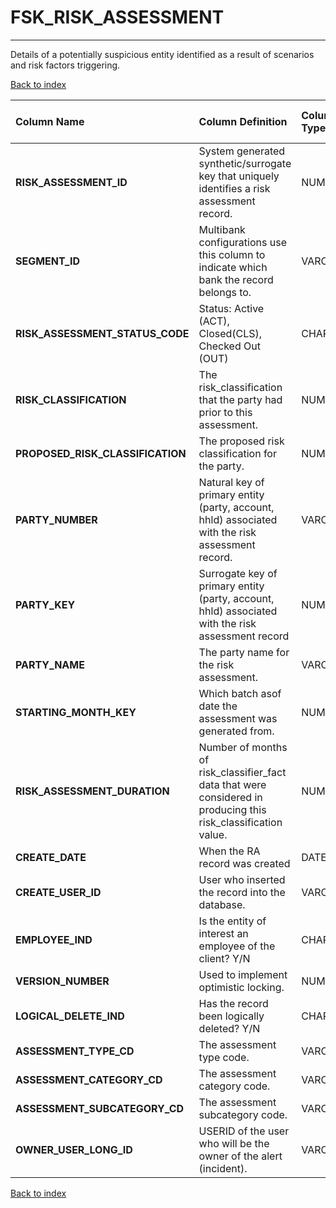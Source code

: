 # FSK_RISK_ASSESSMENT

---

Details of a potentially suspicious entity identified as a result of scenarios and risk factors triggering.

[Back to index](./index.md)

| Column Name                      | Column Definition                                                                                               | Column Data Type   | Column Null Option   | PK   | FK   |
|:---------------------------------|:----------------------------------------------------------------------------------------------------------------|:-------------------|:---------------------|:-----|:-----|
| **RISK_ASSESSMENT_ID**           | System generated synthetic/surrogate key that uniquely identifies a risk assessment record.                     | NUMBER(12)         | Not Null             | Yes  | No   |
| **SEGMENT_ID**                   | Multibank configurations use this column to indicate which bank the record belongs to.                          | VARCHAR2(128)      | Not Null             | Yes  | No   |
| **RISK_ASSESSMENT_STATUS_CODE**  | Status: Active (ACT), Closed(CLS), Checked Out (OUT)                                                            | CHAR(3)            | Not Null             | No   | No   |
| **RISK_CLASSIFICATION**          | The risk_classification that the party had prior to this assessment.                                            | NUMBER(1)          | Null                 | No   | No   |
| **PROPOSED_RISK_CLASSIFICATION** | The proposed risk classification for the party.                                                                 | NUMBER(1)          | Null                 | No   | No   |
| **PARTY_NUMBER**                 | Natural key of primary entity (party, account, hhld) associated with the risk assessment record.                | VARCHAR2(50)       | Not Null             | No   | No   |
| **PARTY_KEY**                    | Surrogate key of primary entity (party, account, hhld) associated with the risk assessment record               | NUMBER(12)         | Null                 | No   | No   |
| **PARTY_NAME**                   | The party name for the risk assessment.                                                                         | VARCHAR2(35)       | Null                 | No   | No   |
| **STARTING_MONTH_KEY**           | Which batch asof date the assessment was generated from.                                                        | NUMBER(6,0)        | Null                 | No   | No   |
| **RISK_ASSESSMENT_DURATION**     | Number of months of risk_classifier_fact data that were considered in producing this risk_classification value. | NUMBER(3)          | Not Null             | No   | No   |
| **CREATE_DATE**                  | When the RA record was created                                                                                  | DATE               | Not Null             | No   | No   |
| **CREATE_USER_ID**               | User who inserted the record into the database.                                                                 | VARCHAR2(60)       | Not Null             | No   | No   |
| **EMPLOYEE_IND**                 | Is the entity of interest an employee of the client? Y/N                                                        | CHAR(1)            | Null                 | No   | No   |
| **VERSION_NUMBER**               | Used to implement optimistic locking.                                                                           | NUMBER(10)         | Not Null             | No   | No   |
| **LOGICAL_DELETE_IND**           | Has the record been logically deleted? Y/N                                                                      | CHAR(1)            | Not Null             | No   | No   |
| **ASSESSMENT_TYPE_CD**           | The assessment type code.                                                                                       | VARCHAR2(32)       | Null                 | No   | No   |
| **ASSESSMENT_CATEGORY_CD**       | The assessment category code.                                                                                   | VARCHAR2(32)       | Null                 | No   | No   |
| **ASSESSMENT_SUBCATEGORY_CD**    | The assessment subcategory code.                                                                                | VARCHAR2(32)       | Null                 | No   | No   |
| **OWNER_USER_LONG_ID**           | USERID of the user who will be the owner of the alert (incident).                                               | VARCHAR2(60)       | Null                 | No   | No   |

[Back to index](./index.md)